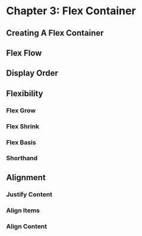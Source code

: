 # Chapter 3: Flex Container

## Creating A Flex Container

## Flex Flow

## Display Order

## Flexibility

### Flex Grow

### Flex Shrink

### Flex Basis

### Shorthand

## Alignment

### Justify Content

### Align Items

### Align Content